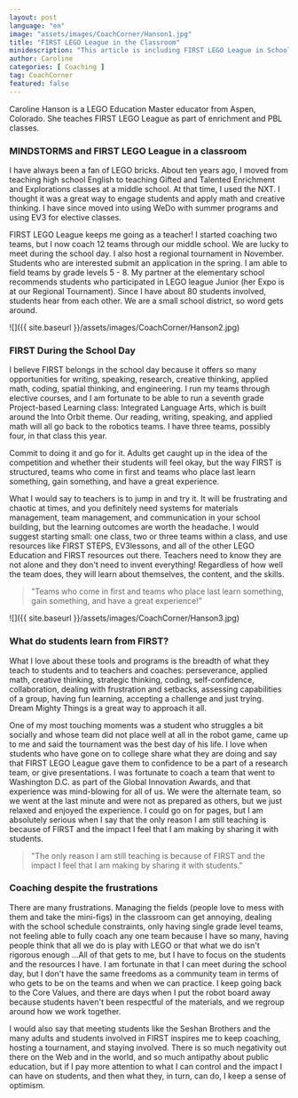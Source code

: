 ```yaml
---
layout: post
language: "en"
image: "assets/images/CoachCorner/Hanson1.jpg"
title: "FIRST LEGO League in the Classroom"
minidescription: "This article is including FIRST LEGO League in School Curriculum"
author: Caroline
categories: [ Coaching ]
tag: CoachCorner
featured: false
---
```


Caroline Hanson is a LEGO Education Master educator from Aspen, Colorado. She teaches FIRST LEGO League as part of enrichment and PBL classes.

### MINDSTORMS and FIRST LEGO League in a classroom

I have always been a fan of LEGO bricks. About ten years ago, I moved from teaching high school English to teaching Gifted and Talented Enrichment and Explorations classes at a middle school. At that time, I used the NXT. I thought it was a great way to engage students and apply math and creative thinking. I have since moved into using WeDo with summer programs and using EV3 for elective classes.

FIRST LEGO League keeps me going as a teacher! I started coaching two teams, but I now coach 12 teams through our middle school. We are lucky to meet during the school day. I also host a regional tournament in November. Students who are interested submit an application in the spring. I am able to field teams by grade levels 5 - 8. My partner at the elementary school recommends students who participated in LEGO league Junior (her Expo is at our Regional Tournament). Since I have about 80 students involved, students hear from each other. We are a small school district, so word gets around.

![]({{ site.baseurl }}/assets/images/CoachCorner/Hanson2.jpg)

### FIRST During the School Day

I believe FIRST belongs in the school day because it offers so many opportunities for writing, speaking, research, creative thinking, applied math, coding, spatial thinking, and engineering. I run my teams through elective courses, and I am fortunate to be able to run a seventh grade Project-based Learning class: Integrated Language Arts, which is built around the Into Orbit theme. Our reading, writing, speaking, and applied math will all go back to the robotics teams. I have three teams, possibly four, in that class this year.

Commit to doing it and go for it. Adults get caught up in the idea of the competition and whether their students will feel okay, but the way FIRST is structured, teams who come in first and teams who place last learn something, gain something, and have a great experience.

What I would say to teachers is to jump in and try it. It will be frustrating and chaotic at times, and you definitely need systems for materials management, team management, and communication in your school building, but the learning outcomes are worth the headache. I would suggest starting small: one class, two or three teams within a class, and use resources like FIRST STEPS, EV3lessons, and all of the other LEGO Education and FIRST resources out there.  Teachers need to know they are not alone and they don't need to invent everything! Regardless of how well the team does, they will learn about themselves, the content, and the skills.

> "Teams who come in first and teams who place last learn something, gain something, and have a great experience!"

![]({{ site.baseurl }}/assets/images/CoachCorner/Hanson3.jpg)

### What do students learn from FIRST?

What I love about these tools and programs is the breadth of what they teach to students and to teachers and coaches: perseverance, applied math, creative thinking, strategic thinking, coding, self-confidence, collaboration, dealing with frustration and setbacks, assessing capabilities of a group, having fun learning, accepting a challenge and just trying. Dream Mighty Things is a great way to approach it all.

One of my most touching moments was a student who struggles a bit socially and whose team did not place well at all in the robot game, came up to me and said the tournament was the best day of his life. I love when students who have gone on to college share what they are doing and say that FIRST LEGO League gave them to confidence to be a part of a research team, or give presentations. I was fortunate to coach a team that went to Washington D.C. as part of the Global Innovation Awards, and that experience was mind-blowing for all of us. We were the alternate team, so we went at the last minute and were not as prepared as others, but we just relaxed and enjoyed the experience. I could go on for pages, but I am absolutely serious when I say that the only reason I am still teaching is because of FIRST and the impact I feel that I am making by sharing it with students.

> "The only reason I am still teaching is because of FIRST and the impact I feel that I am making by sharing it with students."

### Coaching despite the frustrations

There are many frustrations. Managing the fields (people love to mess with them and take the mini-figs) in the classroom can get annoying, dealing with the school schedule constraints, only having single grade level teams, not feeling able to fully coach any one team because I have so many, having people think that all we do is play with LEGO or that what we do isn't rigorous enough ...All of that gets to me, but I have to focus on the students and the resources I have. I am fortunate in that I can meet during the school day, but I don't have the same freedoms as a community team in terms of who gets to be on the teams and when we can practice. I keep going back to the Core Values, and there are days when I put the robot board away because students haven't been respectful of the materials, and we regroup around how we work together.

I would also say that meeting students like the Seshan Brothers and the many adults and students involved in FIRST inspires me to keep coaching, hosting a tournament, and staying involved. There is so much negativity out there on the Web and in the world, and so much antipathy about public education, but if I pay more attention to what I can control and the impact I can have on students, and then what they, in turn, can do, I keep a sense of optimism.
